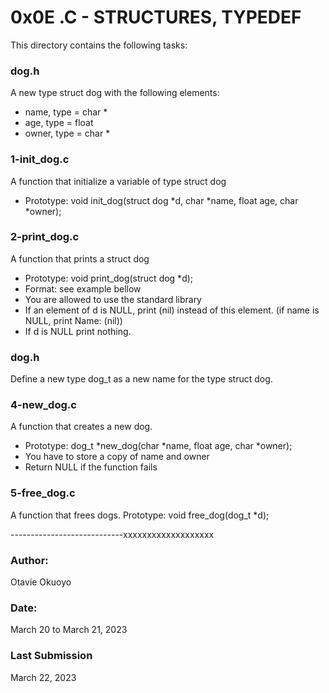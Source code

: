 # 0x0E .C - STRUCTURES, TYPEDEF

This directory contains the following tasks:

### dog.h
A new type struct dog with the following elements:
- name, type = char \*
- age, type = float
- owner, type = char \*

### 1-init_dog.c
A function that initialize a variable of type struct dog
- Prototype: void init_dog(struct dog \*d, char \*name, float age, char \*owner);

### 2-print_dog.c
A function that prints a struct dog
- Prototype: void print_dog(struct dog \*d);
- Format: see example bellow
- You are allowed to use the standard library
- If an element of d is NULL, print (nil) instead of this element. (if name is NULL, print Name: (nil))
- If d is NULL print nothing.

### dog.h
Define a new type dog_t as a new name for the type struct dog.

### 4-new_dog.c
A function that creates a new dog.
- Prototype: dog_t \*new_dog(char \*name, float age, char \*owner);
- You have to store a copy of name and owner
- Return NULL if the function fails

### 5-free_dog.c
A function that frees dogs.
Prototype: void free_dog(dog_t \*d);





----------------------------xxxxxxxxxxxxxxxxxxx

### Author:
Otavie Okuoyo

### Date:
March 20 to March 21, 2023

### Last Submission
March 22, 2023
